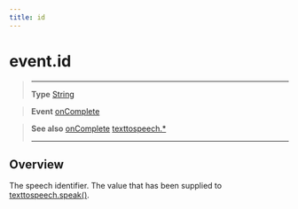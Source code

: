 ```yaml
---
title: id
---
```

# event.id

> --------------------- ------------------------------------------------------------------------------------------
> __Type__              [String](https://docs.coronalabs.com/api/type/String.html)

> __Event__             [onComplete](/plugin/texttospeech/event/onComplete/)

> __See also__          [onComplete](/plugin/texttospeech/event/onComplete/)
>						[texttospeech.*](/plugin/texttospeech/)
> --------------------- ------------------------------------------------------------------------------------------

## Overview

The speech identifier. The value that has been supplied to [texttospeech.speak()](/plugin/texttospeech/speak).
